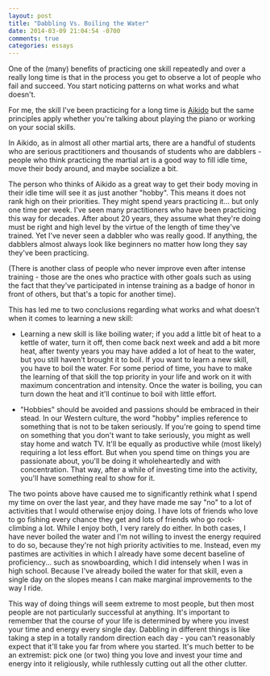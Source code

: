 ```yaml
---
layout: post
title: "Dabbling Vs. Boiling the Water"
date: 2014-03-09 21:04:54 -0700
comments: true
categories: essays
---
```


One of the (many) benefits of practicing one skill repeatedly and over a really long time is that in the process you get to observe a lot of people who fail and succeed. You start noticing patterns on what works and what doesn't. 

For me, the skill I've been practicing for a long time is [Aikido](http://en.wikipedia.org/wiki/Yoshinkan) but the same principles apply whether you're talking about playing the piano or working on your social skills. 

In Aikido, as in almost all other martial arts, there are a handful of students who are serious practitioners and thousands of students who are dabblers - people who think practicing the martial art is a good way to fill idle time, move their body around, and maybe socialize a bit.

<!--more-->

The person who thinks of Aikido as a great way to get their body moving in their idle time will see it as just another "hobby". This means it does not rank high on their priorities. They might spend years practicing it... but only one time per week. I've seen many practitioners who have been practicing this way for decades. After about 20 years, they assume what they're doing must be right and high level by the virtue of the length of time they've trained. Yet I've never seen a dabbler who was really good. If anything, the dabblers almost always look like beginners no matter how long they say they've been practicing. 

(There is another class of people who never improve even after intense training - those are the ones who practice with other goals such as using the fact that they've participated in intense training as a badge of honor in front of others, but that's a topic for another time).

This has led me to two conclusions regarding what works and what doesn't when it comes to learning a new skill:

- Learning a new skill is like boiling water; if you add a little bit of heat to a kettle of water, turn it off, then come back next week and add a bit more heat, after twenty years you may have added a lot of heat to the water, but you still haven't brought it to boil. If you want to learn a new skill, you have to boil the water. For some period of time, you have to make the learning of that skill the top priority in your life and work on it with maximum concentration and intensity. Once the water is boiling, you can turn down the heat and it'll  continue to boil with little effort.

- "Hobbies" should be avoided and passions should be embraced in their stead. In our Western culture, the word "hobby" implies reference to something that is not to be taken seriously. If you're going to spend time on something that you don't want to take seriously, you might as well stay home and watch TV. It'll be equally as productive while (most likely) requiring a lot less effort. But when you spend time on things you are passionate about, you'll be doing it wholeheartedly and with concentration. That way, after a while of investing time into the activity, you'll have something real to show for it.

The two points above have caused me to significantly rethink what I spend my time on over the last year, and they have made me say "no" to a lot of activities that I would otherwise enjoy doing. I have lots of friends who love to go fishing every chance they get and lots of friends who go rock-climbing a lot. While I enjoy both, I very rarely do either. In both cases, I have never boiled the water and I'm not willing to invest the energy required to do so, because they're not high priority activities to me. Instead, even my pastimes are activities in which I already have some decent baseline of proficiency... such as snowboarding, which I did intensely when I was in high school. Because I've already boiled the water for that skill, even a single day on the slopes means I can make marginal improvements to the way I ride. 

This way of doing things will seem extreme to most people, but then most people are not particularly successful at anything. It's important to remember that the course of your life is determined by where you invest your time and energy every single day. Dabbling in different things is like taking a step in a totally random direction each day - you can't reasonably expect that it'll take you far from where you started. It's much better to be an extremist: pick one (or two) thing you love and invest your time and energy into it religiously, while ruthlessly cutting out all the other clutter.